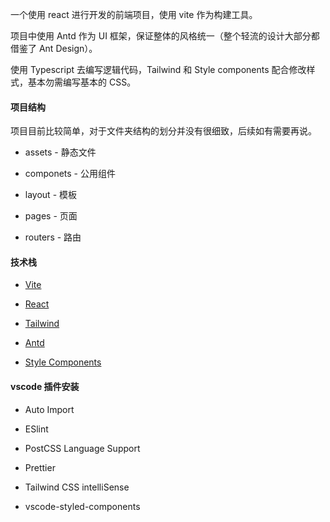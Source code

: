 一个使用 react 进行开发的前端项目，使用 vite 作为构建工具。

项目中使用 Antd 作为 UI 框架，保证整体的风格统一（整个轻流的设计大部分都借鉴了 Ant Design）。

使用 Typescript 去编写逻辑代码，Tailwind 和 Style components 配合修改样式，基本勿需编写基本的 CSS。

#### 项目结构

项目目前比较简单，对于文件夹结构的划分并没有很细致，后续如有需要再说。

- assets - 静态文件

- componets - 公用组件

- layout - 模板

- pages - 页面

- routers - 路由

#### 技术栈

- [Vite](https://cn.vitejs.dev/guide)

- [React](https://reactjs.org/)

- [Tailwind](https://tailwindcss.com/)

- [Antd](https://ant.design/index-cn)

- [Style Components](https://styled-components.com/)

#### vscode 插件安装

- Auto Import

- ESlint

- PostCSS Language Support

- Prettier

- Tailwind CSS intelliSense

- vscode-styled-components
